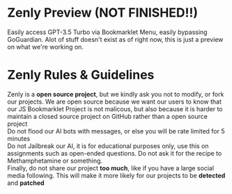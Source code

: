 # Zenly Preview (NOT FINISHED!!)
Easily access GPT-3.5 Turbo via Bookmarklet Menu, easily bypassing GoGuardian. Alot of stuff doesn't exist as of right now, this is just a preview on what we're working on.
# Zenly Rules & Guidelines
Zenly is a **open source project**, but we kindly ask you not to modify, or fork our projects. We are open source because we want our users to know that our JS Bookmarklet Project is not malicous, but also because it is harder to maintain a closed source project on GitHub rather than a open source project </br>
Do not flood our AI bots with messages, or else you will be rate limited for 5 minutes </br>
Do not Jailbreak our AI, it is for educational purposes only, use this on assignments such as open-ended questions. Do not ask it for the recipe to Methamphetamine or something. </br>
Finally, do not share our project **too much**, like if you have a large social media following. This will make it more likely for our projects to be **detected** and **patched** </br>
